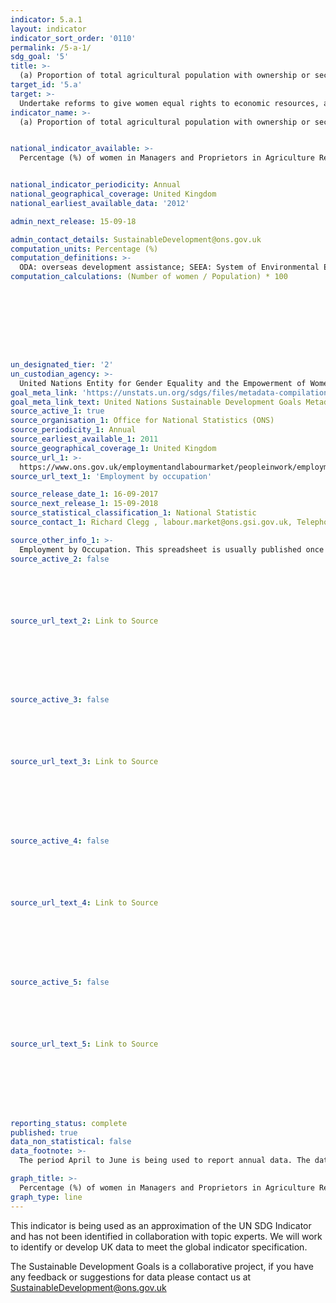 ```yaml
---
indicator: 5.a.1
layout: indicator
indicator_sort_order: '0110'
permalink: /5-a-1/
sdg_goal: '5'
title: >-
  (a) Proportion of total agricultural population with ownership or secure rights over agricultural land, by sex; and (b) share of women among owners or rights-bearers of agricultural land, by type of tenure
target_id: '5.a'
target: >-
  Undertake reforms to give women equal rights to economic resources, as well as access to ownership and control over land and other forms of property, financial services, inheritance and natural resources, in accordance with national laws
indicator_name: >-
  (a) Proportion of total agricultural population with ownership or secure rights over agricultural land, by sex; and (b) share of women among owners or rights-bearers of agricultural land, by type of tenure


national_indicator_available: >-
  Percentage (%) of women in Managers and Proprietors in Agriculture Related Services


national_indicator_periodicity: Annual
national_geographical_coverage: United Kingdom
national_earliest_available_data: '2012'

admin_next_release: 15-09-18

admin_contact_details: SustainableDevelopment@ons.gov.uk
computation_units: Percentage (%)
computation_definitions: >-
  ODA: overseas development assistance; SEEA: System of Environmental Economic Accounting; EPEA: Environmental Protection Expenditure Accounts; UNCEEA: UN Committee on Environmental Economic Accounting; BIOFIN: Biodiversity Finance Initiative.
computation_calculations: (Number of women / Population) * 100









un_designated_tier: '2'
un_custodian_agency: >-
  United Nations Entity for Gender Equality and the Empowerment of Women (UN Women) United Nations Statistics Division (UNSD) Food and Agriculture Organization of the United Nations (FAO)
goal_meta_link: 'https://unstats.un.org/sdgs/files/metadata-compilation/Metadata-Goal-5.pdf '
goal_meta_link_text: United Nations Sustainable Development Goals Metadata (PDF 4.0 MB)
source_active_1: true
source_organisation_1: Office for National Statistics (ONS)
source_periodicity_1: Annual
source_earliest_available_1: 2011
source_geographical_coverage_1: United Kingdom
source_url_1: >-
  https://www.ons.gov.uk/employmentandlabourmarket/peopleinwork/employmentandemployeetypes/datasets/employmentbyoccupationemp04
source_url_text_1: 'Employment by occupation'

source_release_date_1: 16-09-2017
source_next_release_1: 15-09-2018
source_statistical_classification_1: National Statistic
source_contact_1: Richard Clegg , labour.market@ons.gsi.gov.uk, Telephone +44 (0)1633 455400 

source_other_info_1: >-
  Employment by Occupation. This spreadsheet is usually published once a year in August and provides a detailed snapshot of employment by occupation, broken down by sex. These estimates are sourced from the Labour Force Survey, a survey of households.
source_active_2: false






source_url_text_2: Link to Source








source_active_3: false






source_url_text_3: Link to Source








source_active_4: false






source_url_text_4: Link to Source








source_active_5: false






source_url_text_5: Link to Source








reporting_status: complete
published: true
data_non_statistical: false
data_footnote: >-
  The period April to June is being used to report annual data. The date on the X axis is the year at the start of the period

graph_title: >-
  Percentage (%) of women in Managers and Proprietors in Agriculture Related Services
graph_type: line
---
```

This indicator is being used as an approximation of the UN SDG Indicator and has not been identified in collaboration with topic experts. We will work to identify or develop UK data to meet the global indicator specification.
  
The Sustainable Development Goals is a collaborative project, if you have any feedback or suggestions for data please contact us at <SustainableDevelopment@ons.gov.uk>


